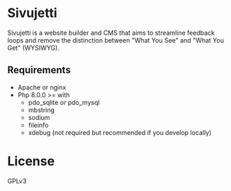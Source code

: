# Sivujetti

Sivujetti is a website builder and CMS that aims to streamline feedback loops and remove the distinction between "What You See" and "What You Get" (WYSIWYG).

## Requirements

- Apache or nginx
- Php 8.0.0 >= with
    - pdo_sqlite _or_ pdo_mysql
    - mbstring
    - sodium
    - fileinfo
    - xdebug (not required but recommended if you develop locally)

# License

GPLv3